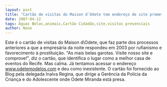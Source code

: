 ```yaml
---
layout: post
title: "Cartão de visitas do Maison d´Odete tem endereço de site prometendo as mais belas garotas"
date: 2007-04-12
tags: Águas Belas,animais,Cartão Cidadão,site,visitas presenciais
author: None
---
```

Este é o cartão de visitas do Maison d\Odete, que faz parte dos processos anteriores a que a empresária da noite respondeu em 2003 por rufianismo e favorecimento à prostituição.
\"As mais belas garotas. Visite nosso site e comprove!\", diz o cartão, que identifica o lugar como a melhor casa de eventos do Recife.
Mas calma.&nbsp;Já tentamos acessar o endereço www.odetemodelos.com e deu como inexistente.
O cartão foi fornecido ao Blog pela delegada Inalva Regina, que dirige a Gerência da Polícia da Criança e do Adolescente onde Odete Miranda está presa. 